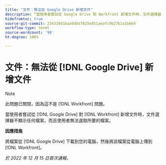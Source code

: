 ```yaml
---
title: "文件：無法從 Google Drive 新增文件"
description: “當使用者嘗試從 Google Drive 對 Workfront 新增文件時，文件選擇器不顯示任何檔案，而且使用者無法選取所要的檔案。”
hidefromtoc: true
source-git-commit: 254339d1baa9d8d7825e851aeafc9b27b1a1b669
workflow-type: tm+mt
source-wordcount: '98'
ht-degree: 100%

---
```



# 文件：無法從 [!DNL Google Drive] 新增文件

<!--On WF and WFP TOCs-->

>[!NOTE]
>
>此問題已關閉，因為這不是 [!DNL Workfront] 問題。

當使用者嘗試從 [!DNL Google Drive] 對 [!DNL Workfront] 新增文件時，文件選擇器不顯示任何檔案，而且使用者無法選取所要的檔案。

**因應措施**

將檔案從 [!DNL Google Drive] 下載到您的電腦，然後將該檔案從電腦上傳到 [!DNL Workfront]。

_於 2022 年 12 月 15 日首次通報。_

